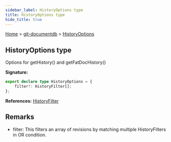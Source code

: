 ```yaml
---
sidebar_label: HistoryOptions type
title: HistoryOptions type
hide_title: true
---
```


[Home](./index.md) &gt; [git-documentdb](./git-documentdb.md) &gt; [HistoryOptions](./git-documentdb.historyoptions.md)

## HistoryOptions type

Options for getHistory() and getFatDocHistory()

<b>Signature:</b>

```typescript
export declare type HistoryOptions = {
    filter?: HistoryFilter[];
};
```
<b>References:</b> [HistoryFilter](./git-documentdb.historyfilter.md)

## Remarks

- filter: This filters an array of revisions by matching multiple HistoryFilters in OR condition.

